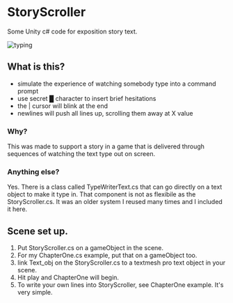 # StoryScroller
Some Unity c# code for exposition story text.

![typing](https://user-images.githubusercontent.com/13487583/215347480-15e09883-4c24-4267-8925-62389635fead.gif)

## What is this?
* simulate the experience of watching somebody type into a command prompt
* use secret █ character to insert brief hesitations
* the | cursor will blink at the end
* newlines will push all lines up, scrolling them away at X value

### Why?
This was made to support a story in a game that is delivered through sequences of watching
the text type out on screen.

### Anything else?
Yes. There is a class called TypeWriterText.cs that can go directly on a text object to make it type in.
That component is not as flexibile as the StoryScroller.cs. It was an older system I reused many times and I included it here.

## Scene set up.
1. Put StoryScroller.cs on a gameObject in the scene.
2. For my ChapterOne.cs example, put that on a gameObject too.
3. link Text_obj on the StoryScroller.cs to a textmesh pro text object in your scene.
4. Hit play and ChapterOne will begin.
5. To write your own lines into StoryScroller, see ChapterOne example. It's very simple.



